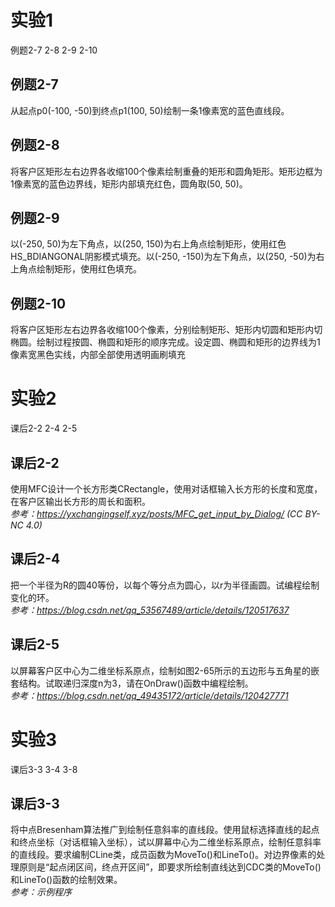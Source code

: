 # 实验1
例题2-7 2-8 2-9 2-10

## 例题2-7  
从起点p0(-100, -50)到终点p1(100, 50)绘制一条1像素宽的蓝色直线段。  
## 例题2-8  
将客户区矩形左右边界各收缩100个像素绘制重叠的矩形和圆角矩形。矩形边框为1像素宽的蓝色边界线，矩形内部填充红色，圆角取(50, 50)。  
## 例题2-9  
以(-250, 50)为左下角点，以(250, 150)为右上角点绘制矩形，使用红色HS_BDIANGONAL阴影模式填充。以(-250, -150)为左下角点，以(250, -50)为右上角点绘制矩形，使用红色填充。  
## 例题2-10  
将客户区矩形左右边界各收缩100个像素，分别绘制矩形、矩形内切圆和矩形内切椭圆。绘制过程按圆、椭圆和矩形的顺序完成。设定圆、椭圆和矩形的边界线为1像素宽黑色实线，内部全部使用透明画刷填充

# 实验2
课后2-2 2-4 2-5

## 课后2-2
使用MFC设计一个长方形类CRectangle，使用对话框输入长方形的长度和宽度，在客户区输出长方形的周长和面积。  
_参考：https://yxchangingself.xyz/posts/MFC_get_input_by_Dialog/ (CC BY-NC 4.0)_

## 课后2-4
把一个半径为R的圆40等份，以每个等分点为圆心，以r为半径画圆。试编程绘制变化的环。  
_参考：https://blog.csdn.net/qq_53567489/article/details/120517637_

## 课后2-5
以屏幕客户区中心为二维坐标系原点，绘制如图2-65所示的五边形与五角星的嵌套结构。试取递归深度n为3，请在OnDraw()函数中编程绘制。  
_参考：https://blog.csdn.net/qq_49435172/article/details/120427771_

# 实验3
课后3-3 3-4 3-8

## 课后3-3
将中点Bresenham算法推广到绘制任意斜率的直线段。使用鼠标选择直线的起点和终点坐标（对话框输入坐标），试以屏幕中心为二维坐标系原点，绘制任意斜率的直线段。要求编制CLine类，成员函数为MoveTo()和LineTo()。对边界像素的处理原则是“起点闭区间，终点开区间”，即要求所绘制直线达到CDC类的MoveTo()和LineTo()函数的绘制效果。  
_参考：示例程序_
